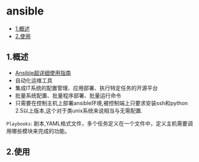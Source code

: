 # ansible

<!-- vim-markdown-toc Marked -->

* [1.概述](#1.概述)
* [2.使用](#2.使用)

<!-- vim-markdown-toc -->

## 1.概述

- [Ansible超详细使用指南](https://www.jianshu.com/p/f0cf027225df)
- 自动化运维工具
- 集成IT系统的配置管理、应用部署、执行特定任务的开源平台
- 批量系统配置、批量程序部署、批量运行命令
- 只需要在控制主机上部署ansible环境,被控制端上只要求安装ssh和python 2.5以上版本,这个对于类unix系统来说相当与无需配置.

`Playbooks`: 剧本,YAML格式文件，多个任务定义在一个文件中，定义主机需要调用哪些模块来完成的功能。

## 2.使用
